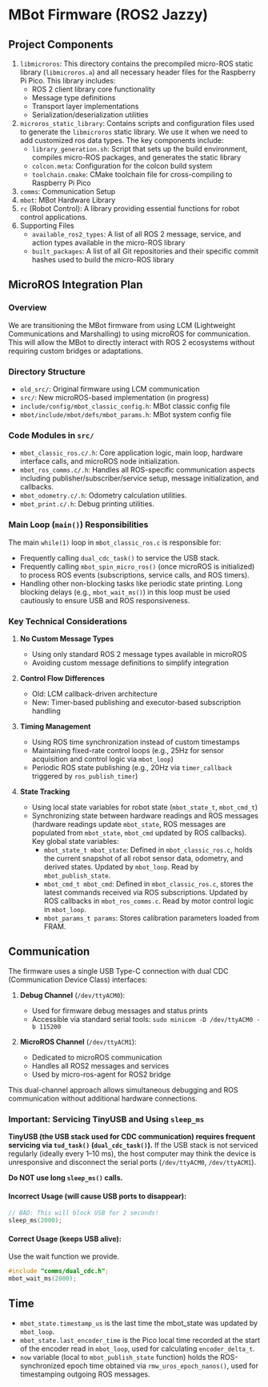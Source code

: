 # MBot Firmware (ROS2 Jazzy)
## Project Components
1. `libmicroros`: This directory contains the precompiled micro-ROS static library (`libmicroros.a`) and all necessary header files for the Raspberry Pi Pico. This library includes:
    - ROS 2 client library core functionality
    - Message type definitions
    - Transport layer implementations
    - Serialization/deserialization utilities
2. `microros_static_library`: Contains scripts and configuration files used to generate the `libmicroros` static library. We use it when we need to add customized ros data types. The key components include:
    - `library_generation.sh`: Script that sets up the build environment, compiles micro-ROS packages, and generates the static library
    - `colcon.meta`: Configuration for the colcon build system
    - `toolchain.cmake`: CMake toolchain file for cross-compiling to Raspberry Pi Pico
3. `comms`: Communication Setup
4. `mbot`: MBot Hardware Library
5. `rc` (Robot Control): A library providing essential functions for robot control applications.
6. Supporting Files
    - `available_ros2_types`: A list of all ROS 2 message, service, and action types available in the micro-ROS library
    - `built_packages`: A list of all Git repositories and their specific commit hashes used to build the micro-ROS library

## MicroROS Integration Plan

### Overview
We are transitioning the MBot firmware from using LCM (Lightweight Communications and Marshalling) to using microROS for communication. This will allow the MBot to directly interact with ROS 2 ecosystems without requiring custom bridges or adaptations.

### Directory Structure
- `old_src/`: Original firmware using LCM communication
- `src/`: New microROS-based implementation (in progress)
- `include/config/mbot_classic_config.h`: MBot classic config file
- `mbot/include/mbot/defs/mbot_params.h`: MBot system config file

### Code Modules in `src/`
- `mbot_classic_ros.c/.h`: Core application logic, main loop, hardware interface calls, and microROS node initialization.
- `mbot_ros_comms.c/.h`: Handles all ROS-specific communication aspects including publisher/subscriber/service setup, message initialization, and callbacks.
- `mbot_odometry.c/.h`: Odometry calculation utilities.
- `mbot_print.c/.h`: Debug printing utilities.

### Main Loop (`main()`) Responsibilities
The main `while(1)` loop in `mbot_classic_ros.c` is responsible for:
- Frequently calling `dual_cdc_task()` to service the USB stack.
- Frequently calling `mbot_spin_micro_ros()` (once microROS is initialized) to process ROS events (subscriptions, service calls, and ROS timers).
- Handling other non-blocking tasks like periodic state printing.
Long blocking delays (e.g., `mbot_wait_ms()`) in this loop must be used cautiously to ensure USB and ROS responsiveness.

### Key Technical Considerations
1. **No Custom Message Types**
   - Using only standard ROS 2 message types available in microROS
   - Avoiding custom message definitions to simplify integration

2. **Control Flow Differences**
   - Old: LCM callback-driven architecture
   - New: Timer-based publishing and executor-based subscription handling

3. **Timing Management**
   - Using ROS time synchronization instead of custom timestamps
   - Maintaining fixed-rate control loops (e.g., 25Hz for sensor acquisition and control logic via `mbot_loop`)
   - Periodic ROS state publishing (e.g., 20Hz via `timer_callback` triggered by `ros_publish_timer`)

4. **State Tracking**
   - Using local state variables for robot state (`mbot_state_t`, `mbot_cmd_t`)
   - Synchronizing state between hardware readings and ROS messages (hardware readings update `mbot_state`, ROS messages are populated from `mbot_state`, `mbot_cmd` updated by ROS callbacks).
   Key global state variables:
     - `mbot_state_t mbot_state`: Defined in `mbot_classic_ros.c`, holds the current snapshot of all robot sensor data, odometry, and derived states. Updated by `mbot_loop`. Read by `mbot_publish_state`.
     - `mbot_cmd_t mbot_cmd`: Defined in `mbot_classic_ros.c`, stores the latest commands received via ROS subscriptions. Updated by ROS callbacks in `mbot_ros_comms.c`. Read by motor control logic in `mbot_loop`.
     - `mbot_params_t params`: Stores calibration parameters loaded from FRAM.

## Communication
The firmware uses a single USB Type-C connection with dual CDC (Communication Device Class) interfaces:
1. **Debug Channel** (`/dev/ttyACM0`):
   - Used for firmware debug messages and status prints
   - Accessible via standard serial tools: `sudo minicom -D /dev/ttyACM0 -b 115200`

2. **MicroROS Channel** (`/dev/ttyACM1`):
   - Dedicated to microROS communication
   - Handles all ROS2 messages and services
   - Used by micro-ros-agent for ROS2 bridge

This dual-channel approach allows simultaneous debugging and ROS communication without additional hardware connections.

### Important: Servicing TinyUSB and Using `sleep_ms`

**TinyUSB (the USB stack used for CDC communication) requires frequent servicing via `tud_task()` (`dual_cdc_task()`).**
If the USB stack is not serviced regularly (ideally every 1–10 ms), the host computer may think the device is unresponsive and disconnect the serial ports (`/dev/ttyACM0`, `/dev/ttyACM1`).

**Do NOT use long `sleep_ms()` calls.**

#### **Incorrect Usage (will cause USB ports to disappear):**
```c
// BAD: This will block USB for 2 seconds!
sleep_ms(2000);
```

#### **Correct Usage (keeps USB alive):**
Use the wait function we provide.
```c
#include "comms/dual_cdc.h";
mbot_wait_ms(2000);
```

## Time 
- `mbot_state.timestamp_us` is the last time the mbot_state was updated by `mbot_loop`.
- `mbot_state.last_encoder_time` is the Pico local time recorded at the start of the encoder read in `mbot_loop`, used for calculating `encoder_delta_t`.
- `now` variable (local to `mbot_publish_state` function) holds the ROS-synchronized epoch time obtained via `rmw_uros_epoch_nanos()`, used for timestamping outgoing ROS messages.